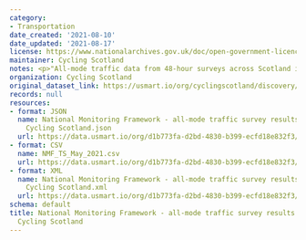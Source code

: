 ```yaml
---
category:
- Transportation
date_created: '2021-08-10'
date_updated: '2021-08-17'
license: https://www.nationalarchives.gov.uk/doc/open-government-licence/version/3/
maintainer: Cycling Scotland
notes: <p>"All-mode traffic data from 48-hour surveys across Scotland in May 2021"</p>
organization: Cycling Scotland
original_dataset_link: https://usmart.io/org/cyclingscotland/discovery/discovery-view-detail/0b4e027e-59e2-4147-994f-c2f01cd08747
records: null
resources:
- format: JSON
  name: National Monitoring Framework - all-mode traffic survey results May 2021 -
    Cycling Scotland.json
  url: https://data.usmart.io/org/d1b773fa-d2bd-4830-b399-ecfd18e832f3/resource?resourceGUID=eafbe615-dba0-4a67-a711-5b966bf72fde
- format: CSV
  name: NMF_TS_May_2021.csv
  url: https://data.usmart.io/org/d1b773fa-d2bd-4830-b399-ecfd18e832f3/resource?resourceGUID=998a13e0-eb62-4b78-9bb2-a4394d0e23b6
- format: XML
  name: National Monitoring Framework - all-mode traffic survey results May 2021 -
    Cycling Scotland.xml
  url: https://data.usmart.io/org/d1b773fa-d2bd-4830-b399-ecfd18e832f3/resource?resourceGUID=d8a1badd-3280-40bf-b1fa-c6c505c902b5
schema: default
title: National Monitoring Framework - all-mode traffic survey results May 2021 -
  Cycling Scotland
---
```

